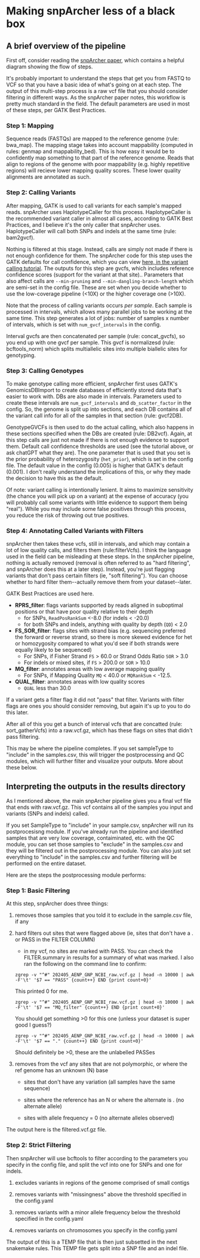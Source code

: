 # Making snpArcher less of a black box

## A brief overview of the pipeline

First off, consider reading the [snpArcher paper](https://academic.oup.com/mbe/article/41/1/msad270/7466717), which contains a helpful diagram showing the flow of steps.

It's probably important to understand the steps that get you from FASTQ to VCF so that you have a basic idea of what's going on at each step. The output of this multi-step process is a raw vcf file that you should consider filtering in different ways. As the snpArcher paper notes, this workflow is pretty much standard in the field. The default parameters are used in most of these steps, per GATK Best Practices.

### Step 1: Mapping
Sequence reads (FASTQs) are mapped to the reference genome (rule: bwa_map). The mapping stage takes into account mappability (computed in rules: genmap and mappability_bed). This is how easy it would be to confidently map something to that part of the reference genome. Reads that align to regions of the genome with poor mappability (e.g. highly repetitive regions) will recieve lower mapping quality scores. These lower quality alignments are annotated as such.

### Step 2: Calling Variants
After mapping, GATK is used to call variants for each sample's mapped reads. snpArcher uses HaplotypeCaller for this process. HaplotypeCaller is the recommended variant caller in almost all cases, according to GATK Best Practices, and I believe it's the only caller that snpArcher uses. HaplotypeCaller will call both SNPs and indels at the same time (rule: bam2gvcf). 

Nothing is filtered at this stage. Instead, calls are simply not made if there is not enough confidence for them. The snpArcher code for this step uses the GATK defaults for call confidence, which you can view [here, in the variant calling tutorial](https://currentprotocols.onlinelibrary.wiley.com/doi/10.1002/0471250953.bi1110s43). The outputs for this step are gvcfs, which includes reference confidence scores (support for the variant at that site).. Parameters that also affect calls are `--min-pruning` and `--min-dangling-branch-length` which are semi-set in the config file. These are set when you decide whether to use the low-coverage pipeline (<10X) or the higher coverage one (>10X). 

Note that the process of calling variants occurs _per sample_. Each sample is processed in intervals, which allows many parallel jobs to be working at the same time. This step generates a lot of jobs: number of samples x number of intervals, which is set with `num_gvcf_intervals` in the config.

Interval gvcfs are then concatenated per sample (rule: concat_gvcfs), so you end up with one gvcf per sample. This gvcf is normalizesd (rule: bcftools_norm) which splits multiallelic sites into multiple biallelic sites for genotyping.  

### Step 3: Calling Genotypes
To make genotype calling more efficient, snpArcher first uses GATK's GenomicsDBImport to create databases of efficiently stored data that's easier to work with. DBs are also made in intervals. Parameters used to create these intervals are `num_gvcf_intervals` and `db_scatter_factor` in the config. So, the genome is split up into sections, and each DB contains all of the variant call info for all of the samples in that section (rule: gvcf2DB).

GenotypeGVCFs is then used to do the actual calling, which also happens in these sections specified when the DBs are created (rule: DB2vcf). Again, at this step calls are just not made if there is not enough evidence to support them. Default call confidence thresholds are used (see the tutorial above, or ask chatGPT what they are). The one parameter that is used that you set is the prior probability of heterozygosity (`het_prior`), which is set in the config file. The default value in the config (0.005) is higher that GATK's default (0.001). I don't really understand the implications of this, or why they made the decision to have this as the default.

Of note: variant calling is intentionally lenient. It aims to maximize sensitivity (the chance you will pick up on a variant) at the expense of accuracy (you will probably call some variants with little evidence to support them being "real"). While you may include some false positives through this process, you reduce the risk of throwing out true positives.

### Step 4: Annotating Called Variants with Filters
snpArcher then takes these vcfs, still in intervals, and which may contain a lot of low quality calls, and filters them (rule:filterVcfs). I think the language used in the field can be misleading at these steps. In the snpArcher pipeline, nothing is actually removed (removal is often referred to as "hard filtering", and snpArcher does this at a later step). Instead, you're just flagging variants that don't pass certain filters (ie, "soft filtering"). You can choose whether to hard filter them--actually remove them from your dataset--later. 

GATK Best Practices are used here. 
- **RPRS_filter**: flags variants supported by reads aligned in suboptimal positions or that have poor quality relative to their depth
    - for SNPs, `ReadPosRankSum` <-8.0 (for indels < -20.0)
    - for both SNPs and indels, anything with quality by depth (`QD`) < 2.0
- **FS_SOR_filter**: flags sites with strand bias (e.g. sequencing preferred the forward or reverse strand, so there is more skewed evidence for het or homozygosity compared to what you'd see if both strands were equally likely to be sequenced)
    - For SNPs, if Fisher Strand `FS` > 60.0 or Strand Odds Ratio `SOR` > 3.0
    - For indels or mixed sites, if `FS` > 200.0 or `SOR` > 10.0
- **MQ_filter**: annotates areas with low average mapping quality
    - For SNPs, if Mapping Quality `MQ` < 40.0 or `MQRankSum` < -12.5.
- **QUAL_filter**: annotates areas with low quality scores
    - `QUAL` less than 30.0

If a variant gets a filter flag it did not "pass" that filter. Variants with filter flags are ones you should consider removing, but again it's up to you to do this later. 

After all of this you get a bunch of interval vcfs that are concatted (rule: sort_gatherVcfs) into a raw.vcf.gz, which has these flags on sites that didn't pass filtering.

This may be where the pipeline completes. If you set sampleType to "include" in the samples.csv, this will trigger the postprocessing and QC modules, which will further filter and visualize your outputs. More about these below.

## Interpreting the outputs in the results directory

As I mentioned above, the main snpArcher pipeline gives you a final vcf file that ends with raw.vcf.gz. This vcf contains all of the samples you input and variants (SNPs and indels) called. 

If you set SampleType to "include" in your sample.csv, snpArcher will run its postprocesisng module. If you've already run the pipeline and identified samples that are very low coverage, contaiminated, etc. with the QC module, you can set those samples to "exclude" in the samples.csv and they will be filtered out in the postprocessing module. You can also just set everything to "include" in the samples.csv and further filtering will be performed on the entire dataset. 

Here are the steps the postprocessing module performs:

### Step 1: Basic Filtering
At this step, snpArcher does three things:

1. removes those samples that you told it to exclude in the sample.csv file, if any

2. hard filters out sites that were flagged above (ie, sites that don't have a . or PASS in the FILTER COLUMN)

    - in my vcf, no sites are marked with PASS. You can check the FILTER.summary in results for a summary of what was marked. I also ran the following on the command line to confirm:

    `zgrep -v "^#" 202405_AENP_GNP_NCBI_raw.vcf.gz | head -n 10000 | awk -F'\t' '$7 == "PASS" {count++} END {print count+0}'` 
    
    This printed 0 for me.

    `zgrep -v "^#" 202405_AENP_GNP_NCBI_raw.vcf.gz | head -n 10000 | awk -F'\t' '$7 == "MQ_filter" {count++} END {print count+0}'`

     You should get something >0 for this one (unless your dataset is super good I guess?)

    `zgrep -v "^#" 202405_AENP_GNP_NCBI_raw.vcf.gz | head -n 10000 | awk -F'\t' '$7 == "." {count++} END {print count+0}'`
    
    Should definitely be >0, these are the unlabelled PASSes

3. removes from the vcf any sites that are not polymorphic, or where the ref genome has an unknown (N) base

    - sites that don't have any variation (all samples have the same sequence)

    - sites where the reference has an N or where the alternate is . (no alternate allele)

    - sites with allele frequency = 0 (no alternate alleles observed)

The output here is the filtered.vcf.gz file.

### Step 2: Strict Filtering
Then snpArcher will use bcftools to filter according to the parameters you specify in the config file, and split the vcf into one for SNPs and one for indels. 

1. excludes variants in regions of the genome comprised of small contigs 

2. removes variants with "missingness" above the threshold specified in the config.yaml

3. removes variants with a minor allele frequency below the threshold specified in the config.yaml

4. removes variants on chromosomes you specify in the config.yaml

The output of this is a TEMP file that is then just subsetted in the next snakemake rules. This TEMP file gets split into a SNP file and an indel file. 




